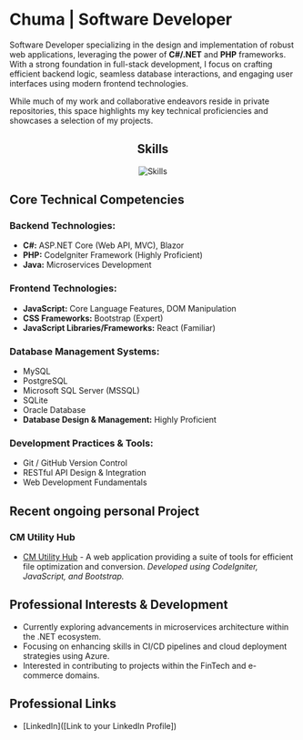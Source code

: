 # Chuma | Software Developer

Software Developer specializing in the design and implementation of robust web applications, leveraging the power of **C#/.NET** and **PHP** frameworks. With a strong foundation in full-stack development, I focus on crafting efficient backend logic, seamless database interactions, and engaging user interfaces using modern frontend technologies.

While much of my work and collaborative endeavors reside in private repositories, this space highlights my key technical proficiencies and showcases a selection of my projects.

<div align="center">
<h2>Skills</h2>
<img src="https://skillicons.dev/icons?i=csharp,dotnet,php,javascript,react,bootstrap,mysql,postgresql,sqlite,git,github,java" alt="Skills">
</div>

## Core Technical Competencies

### Backend Technologies:
* **C#:** ASP.NET Core (Web API, MVC), Blazor
* **PHP:** CodeIgniter Framework (Highly Proficient)
* **Java:** Microservices Development

### Frontend Technologies:
* **JavaScript:** Core Language Features, DOM Manipulation
* **CSS Frameworks:** Bootstrap (Expert)
* **JavaScript Libraries/Frameworks:** React (Familiar)

### Database Management Systems:
* MySQL
* PostgreSQL
* Microsoft SQL Server (MSSQL)
* SQLite
* Oracle Database
* **Database Design & Management:** Highly Proficient

### Development Practices & Tools:
* Git / GitHub Version Control
* RESTful API Design & Integration
* Web Development Fundamentals

## Recent ongoing personal Project
### CM Utility Hub
* [CM Utility Hub](https://www.cmutilityhub.com) - A web application providing a suite of tools for efficient file optimization and conversion. *Developed using CodeIgniter, JavaScript, and Bootstrap.*

## Professional Interests & Development
* Currently exploring advancements in microservices architecture within the .NET ecosystem.
* Focusing on enhancing skills in CI/CD pipelines and cloud deployment strategies using Azure.
* Interested in contributing to projects within the FinTech and e-commerce domains.

## Professional Links
* [LinkedIn]([Link to your LinkedIn Profile])
